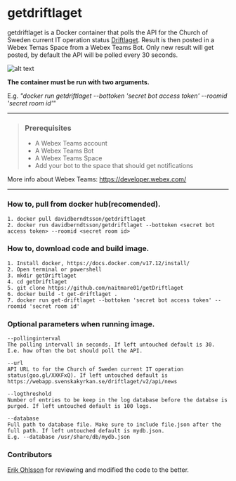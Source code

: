 # getdriftlaget
getdriftlaget is a Docker container that polls the API for the Church of Sweden current IT operation status [Driftlaget](https://internwww.svenskakyrkan.se/Kanslist%C3%B6d/aktuellt-driftlage). Result is then posted in a Webex Temas Space from a Webex Teams Bot. Only new result will get posted, by default the API will be polled every 30 seconds. 

![alt text](https://github.com/naitmare01/getDriftlaget/blob/master/Private/Screen%20Shot%202018-09-07%20at%2022.18.45.png)

**The container must be run with two arguments.**

E.g. _"docker run getdriftlaget --bottoken 'secret bot access token' --roomid 'secret room id'"_


--- 
> ### Prerequisites
> - A Webex Teams account
> - A Webex Teams Bot
> - A Webex Teams Space
> - Add your bot to the space that should get notifications

More info about Webex Teams: https://developer.webex.com/

---


### **How to, pull from docker hub(recomended).**
```
1. docker pull davidberndtsson/getdriftlaget
2. docker run davidberndtsson/getdriftlaget --bottoken <secret bot access token> --roomid <secret room id>
```


### **How to, download code and build image.**
```
1. Install docker, https://docs.docker.com/v17.12/install/
2. Open terminal or powershell
3. mkdir getDriftlaget
4. cd getDriftlaget
5. git clone https://github.com/naitmare01/getDriftlaget
6. docker build -t get-driftlaget .
7. docker run get-driftlaget --bottoken 'secret bot access token' --roomid 'secret room id'
```

### **Optional parameters when running image.**
```
--pollinginterval
The polling intervall in seconds. If left untouched default is 30.
I.e. how often the bot should poll the API.
```
```
--url
API URL to for the Church of Sweden current IT operation status(goo.gl/XXKFxQ). If left untouched default is https://webapp.svenskakyrkan.se/driftlaget/v2/api/news

```
```
--logthreshold
Number of entries to be keep in the log database before the databse is purged. If left untouched default is 100 logs.
```
```
--database
Full path to database file. Make sure to include file.json after the full path. If left untouched default is mydb.json.
E.g. --database /usr/share/db/mydb.json

```

### Contributors
[Erik Ohlsson](https://github.com/nimok) for reviewing and modified the code to the better.
